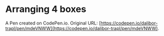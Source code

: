 # Arranging 4 boxes

A Pen created on CodePen.io. Original URL: [https://codepen.io/dalibor-trapl/pen/mdeVNWW](https://codepen.io/dalibor-trapl/pen/mdeVNWW).


